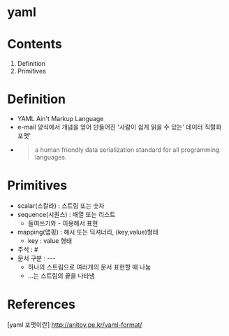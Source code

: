 

yaml
=========



# Contents  
1. Definition
2. Primitives


# Definition
* YAML Ain't Markup Language
* e-mail 양식에서 개념을 얻어 만들어진 '사람이 쉽게 읽을 수 있는' 데이터 직렬화 포맷'
* >a human friendly data serialization standard for all programming languages.

# Primitives
* scalar(스칼라) : 스트링 또는 숫자
* sequence(시퀀스) : 배열 또는 리스트
    * 들여쓰기와 - 이용해서 표현
* mapping(맵핑) : 해시 또는 딕셔너리, (key,value)형태
    * key : value 형태
* 주석 : #
* 문서 구분 : ---
    * 하나의 스트림으로 여러개의 문서 표현할 때 나눔
    * …는 스트림의 끝을 나타냄


# References
[yaml 포맷이란]
http://anitoy.pe.kr/yaml-format/